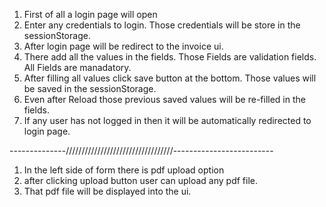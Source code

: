 1. First of all a login page will open
2. Enter any credentials to login. Those credentials will be store in the sessionStorage.
3. After login page will be redirect to the invoice ui.
4. There add all the values in the fields. Those Fields are validation fields. All Fields are manadatory.
5. After filling all values click save button at the bottom. Those values will be saved in the sessionStorage.
6. Even after Reload those previous saved values will be re-filled in the fields.
7. If any user has not logged in then it will be automatically redirected to login page.

--------------//////////////////////////////////-------------------------
1. In the left side of form there is pdf upload option
2. after clicking upload button user can upload any pdf file.
3. That pdf file will be displayed into the ui.
